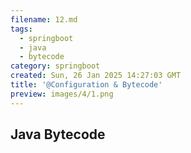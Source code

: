 ```yaml
---
filename: 12.md
tags:
  - springboot
  - java
  - bytecode
category: springboot
created: Sun, 26 Jan 2025 14:27:03 GMT
title: '@Configuration & Bytecode'
preview: images/4/1.png
---
```


## Java Bytecode